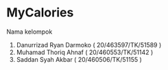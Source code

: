 # MyCalories


Nama kelompok
1. Danurrizad Ryan Darmoko  ( 20/463597/TK/51589 ) 
2. Muhamad Thoriq Ahnaf ( 20/460553/TK/51142 )
3. Saddan Syah Akbar ( 20/460506/TK/51155 )
